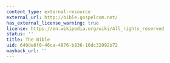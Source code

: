 ```yaml
---
content_type: external-resource
external_url: http://bible.gospelcom.net/
has_external_license_warning: true
license: https://en.wikipedia.org/wiki/All_rights_reserved
status: ''
title: The Bible
uid: 640de8f0-46ca-4876-b836-16dc32992b72
wayback_url: ''
---
```

